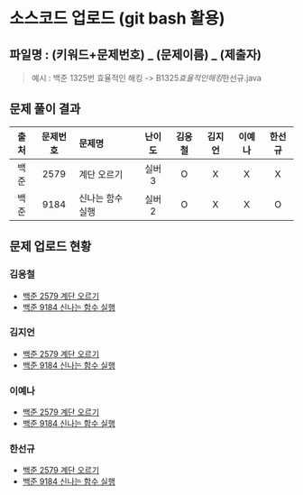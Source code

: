 # 소스코드 업로드 (git bash 활용)

## 파일명 : (키워드+문제번호) _ (문제이름) _ (제출자)

> 예시 : 백준 1325번 효율적인 해킹 -> B1325*효율적인해킹*한선규.java

## 문제 풀이 결과

<!-- Table -->

| 출처 | 문제번호 | 문제명           | 난이도 | 김응철 | 김지언 | 이예나 | 한선규 |
| :--: | :------: | :--------------- | :----: | :----: | :----: | :----: | :----: |
| 백준 |   2579   | 계단 오르기      | 실버3  |   O   |   X    |   X    |   X    |
| 백준 |   9184   | 신나는 함수 실행  | 실버2  |   O    |   X    |   X    |   O    |

## 문제 업로드 현황

### 김응철

- [백준 2579 계단 오르기](백준%202579%20계단%20오르기/B2579_계단%20오르기_김응철.java)
- [백준 9184 신나는 함수 실행](백준%209184%20신나는%20함수%20실행/B9184_신나는함수실행_김응철.java)

### 김지언

- [백준 2579 계단 오르기]()
- [백준 9184 신나는 함수 실행]()

### 이예나

- [백준 2579 계단 오르기]()
- [백준 9184 신나는 함수 실행]()

### 한선규

- [백준 2579 계단 오르기]()
- [백준 9184 신나는 함수 실행](백준%209184%20신나는%20함수%20실행/B9184_신나는함수실행_한선규.java)

